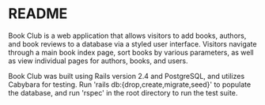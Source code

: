 # README

Book Club is a web application that allows visitors to add books, authors, and book
reviews to a database via a styled user interface. Visitors navigate through a main
book index page, sort books by various parameters, as well as view individual pages
for authors, books, and users.

Book Club was built using Rails version 2.4 and PostgreSQL, and utilizes Cabybara
for testing. Run 'rails db:{drop,create,migrate,seed}' to populate the database,
and run 'rspec' in the root directory to run the test suite.
